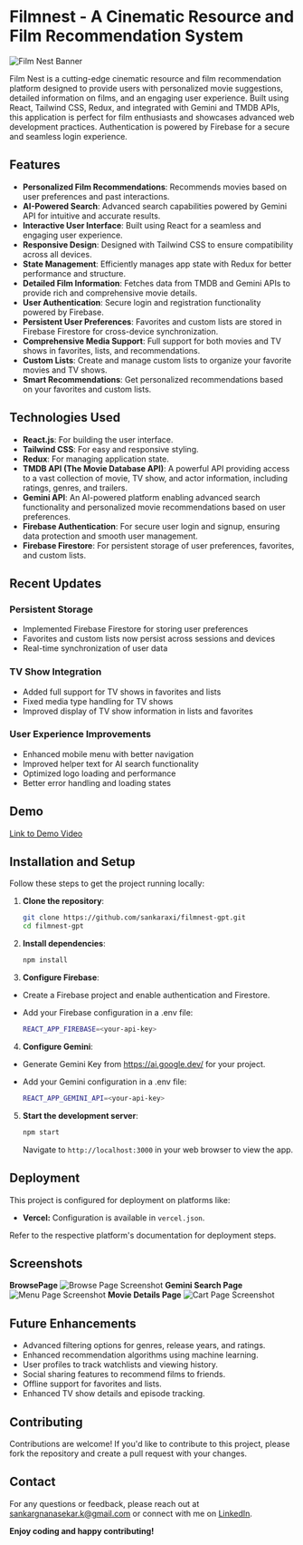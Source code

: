 # Filmnest - A Cinematic Resource and Film Recommendation System

![Film Nest Banner](https://i.ibb.co/1Q0r4b2/film-banner.jpg)

Film Nest is a cutting-edge cinematic resource and film recommendation platform designed to provide users with personalized movie suggestions, detailed information on films, and an engaging user experience. Built using React, Tailwind CSS, Redux, and integrated with Gemini and TMDB APIs, this application is perfect for film enthusiasts and showcases advanced web development practices. Authentication is powered by Firebase for a secure and seamless login experience.

## Features

- **Personalized Film Recommendations**: Recommends movies based on user preferences and past interactions.
- **AI-Powered Search**: Advanced search capabilities powered by Gemini API for intuitive and accurate results.
- **Interactive User Interface**: Built using React for a seamless and engaging user experience.
- **Responsive Design**: Designed with Tailwind CSS to ensure compatibility across all devices.
- **State Management**: Efficiently manages app state with Redux for better performance and structure.
- **Detailed Film Information**: Fetches data from TMDB and Gemini APIs to provide rich and comprehensive movie details.
- **User Authentication**: Secure login and registration functionality powered by Firebase.
- **Persistent User Preferences**: Favorites and custom lists are stored in Firebase Firestore for cross-device synchronization.
- **Comprehensive Media Support**: Full support for both movies and TV shows in favorites, lists, and recommendations.
- **Custom Lists**: Create and manage custom lists to organize your favorite movies and TV shows.
- **Smart Recommendations**: Get personalized recommendations based on your favorites and custom lists.

## Technologies Used

- **React.js**: For building the user interface.
- **Tailwind CSS**: For easy and responsive styling.
- **Redux**: For managing application state.
- **TMDB API (The Movie Database API)**: A powerful API providing access to a vast collection of movie, TV show, and actor information, including ratings, genres, and trailers.
- **Gemini API**: An AI-powered platform enabling advanced search functionality and personalized movie recommendations based on user preferences.
- **Firebase Authentication**: For secure user login and signup, ensuring data protection and smooth user management.
- **Firebase Firestore**: For persistent storage of user preferences, favorites, and custom lists.

## Recent Updates

### Persistent Storage
- Implemented Firebase Firestore for storing user preferences
- Favorites and custom lists now persist across sessions and devices
- Real-time synchronization of user data

### TV Show Integration
- Added full support for TV shows in favorites and lists
- Fixed media type handling for TV shows
- Improved display of TV show information in lists and favorites

### User Experience Improvements
- Enhanced mobile menu with better navigation
- Improved helper text for AI search functionality
- Optimized logo loading and performance
- Better error handling and loading states

## Demo

[Link to Demo Video](https://youtu.be/oVU_U6-PJVk)

## Installation and Setup

Follow these steps to get the project running locally:

1. **Clone the repository**:
   ```bash
   git clone https://github.com/sankaraxi/filmnest-gpt.git
   cd filmnest-gpt

2. **Install dependencies**:
   ```bash
   npm install
   ```

3. **Configure Firebase**:
- Create a Firebase project and enable authentication and Firestore.
- Add your Firebase configuration in a .env file:

     ```bash
     REACT_APP_FIREBASE=<your-api-key>
    ```
4. **Configure Gemini**:
- Generate Gemini Key from https://ai.google.dev/ for your project.
- Add your Gemini configuration in a .env file:

    ```  bash
    REACT_APP_GEMINI_API=<your-api-key>
    ```
5. **Start the development server**:

   ```bash
   npm start
   ```

    Navigate to `http://localhost:3000` in your web browser to view the app.

## Deployment

This project is configured for deployment on platforms like:

* **Vercel:** Configuration is available in `vercel.json`.

Refer to the respective platform's documentation for deployment steps.

## Screenshots
**BrowsePage**
![Browse Page Screenshot](https://i.ibb.co/fMbcrhv/Screenshot-101.png)
**Gemini Search Page**
![Menu Page Screenshot](https://i.ibb.co/rwH1V0V/Screenshot-102.png)
**Movie Details Page**
![Cart Page Screenshot](https://i.ibb.co/LxvcLBH/Screenshot-103.png)

## Future Enhancements
- Advanced filtering options for genres, release years, and ratings.
- Enhanced recommendation algorithms using machine learning.
- User profiles to track watchlists and viewing history.
- Social sharing features to recommend films to friends.
- Offline support for favorites and lists.
- Enhanced TV show details and episode tracking.

## Contributing

Contributions are welcome! If you'd like to contribute to this project, please fork the repository and create a pull request with your changes.

## Contact

For any questions or feedback, please reach out at [sankargnanasekar.k@gmail.com](mailto:sankargnanasekar.k@gmail.com) or connect with me on [LinkedIn](https://www.linkedin.com/in/sankargnanasekar/).

**Enjoy coding and happy contributing!**
